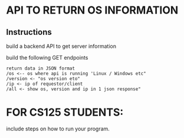 # API TO RETURN OS INFORMATION


## Instructions
build a backend API to get server information

build the following GET endpoints

```
return data in JSON format
/os <-- os where api is running 'Linux / Windows etc"
/version <- "os version eto" 
/ip <- ip of requestor/client
/all <- show os, version and ip in 1 json response"
```

# FOR CS125 STUDENTS:
include steps on how to run your program.
